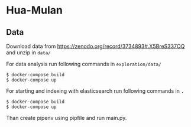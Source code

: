 # Hua-Mulan


## Data

Download data from https://zenodo.org/record/3734893#.X5BreS337OQ and unzip in `data/`

For data analysis run following commands in `exploration/data/`
```
$ docker-compose build
$ docker-compose up
``` 

For starting and indexing with elasticsearch run following commands in  `.`

```
$ docker-compose build
$ docker-compose up
``` 

Than create pipenv using pipfile and run main.py.